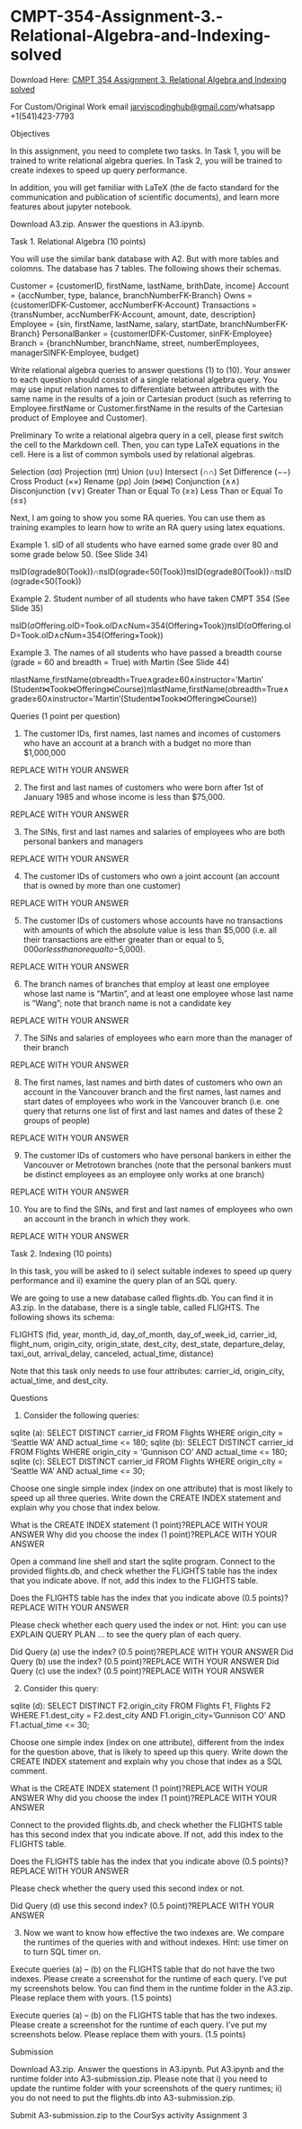 # CMPT-354-Assignment-3.-Relational-Algebra-and-Indexing-solved

Download Here: [CMPT 354 Assignment 3. Relational Algebra and Indexing solved](https://jarviscodinghub.com/assignment/assignment-3-relational-algebra-and-indexing-solution/)

For Custom/Original Work email jarviscodinghub@gmail.com/whatsapp +1(541)423-7793

Objectives

In this assignment, you need to complete two tasks. In Task 1, you will be trained to write relational algebra queries. In Task 2, you will be trained to create indexes to speed up query performance.

In addition, you will get familiar with LaTeX (the de facto standard for the communication and publication of scientific documents), and learn more features about jupyter notebook.

Download A3.zip. Answer the questions in A3.ipynb.

Task 1. Relational Algebra (10 points)

You will use the similar bank database with A2. But with more tables and colomns. The database has 7 tables. The following shows their schemas.

Customer = {customerID, firstName, lastName, brithDate, income}
Account = {accNumber, type, balance, branchNumberFK-Branch}
Owns = {customerIDFK-Customer, accNumberFK-Account}
Transactions = {transNumber, accNumberFK-Account, amount, date, description}
Employee = {sin, firstName, lastName, salary, startDate, branchNumberFK-Branch}
PersonalBanker = {customerIDFK-Customer, sinFK-Employee}
Branch = {branchNumber, branchName, street, numberEmployees, managerSINFK-Employee, budget}

Write relational algebra queries to answer questions (1) to (10). Your answer to each question should consist of a single relational algebra query. You may use input relation names to differentiate between attributes with the same name in the results of a join or Cartesian product (such as referring to Employee.firstName or Customer.firstName in the results of the Cartesian product of Employee and Customer).

Preliminary
To write a relational algebra query in a cell, please first switch the cell to the Markdown cell. Then, you can type LaTeX equations in the cell. Here is a list of common symbols used by relational algebras.

Selection (σσ)
Projection (ππ)
Union (∪∪)
Intersect (∩∩)
Set Difference (−−)
Cross Product (××)
Rename (ρρ)
Join (⋈⋈)
Conjunction (∧∧)
Disconjunction (∨∨)
Greater Than or Equal To (≥≥)
Less Than or Equal To (≤≤)

Next, I am going to show you some RA queries. You can use them as training examples to learn how to write an RA query using latex equations.

Example 1. sID of all students who have earned some grade over 80 and some grade below 50. (See Slide 34)

πsID(σgrade80(Took))∩πsID(σgrade<50(Took))πsID(σgrade80(Took))∩πsID(σgrade<50(Took))

Example 2. Student number of all students who have taken CMPT 354 (See Slide 35)

πsID(σOffering.oID=Took.oID∧cNum=354(Offering×Took))πsID(σOffering.oID=Took.oID∧cNum=354(Offering×Took))

Example 3. The names of all students who have passed a breadth course (grade = 60 and breadth = True) with Martin (See Slide 44)

πlastName,firstName(σbreadth=True∧grade≥60∧instructor=′Martin′(Student⋈Took⋈Offering⋈Course))πlastName,firstName(σbreadth=True∧grade≥60∧instructor=′Martin′(Student⋈Took⋈Offering⋈Course))

Queries (1 point per question)

1. The customer IDs, first names, last names and incomes of customers who have an account at a branch with a budget no more than $1,000,000

REPLACE WITH YOUR ANSWER

2. The first and last names of customers who were born after 1st of January 1985 and whose income is less than $75,000.

REPLACE WITH YOUR ANSWER

3. The SINs, first and last names and salaries of employees who are both personal bankers and managers

REPLACE WITH YOUR ANSWER

4. The customer IDs of customers who own a joint account (an account that is owned by more than one customer)

REPLACE WITH YOUR ANSWER

5. The customer IDs of customers whose accounts have no transactions with amounts of which the absolute value is less than $5,000 (i.e. all their transactions are either greater than or equal to $5,000 or less than or equal to -$5,000).

REPLACE WITH YOUR ANSWER

6. The branch names of branches that employ at least one employee whose last name is “Martin”, and at least one employee whose last name is “Wang”; note that branch name is not a candidate key

REPLACE WITH YOUR ANSWER

7. The SINs and salaries of employees who earn more than the manager of their branch

REPLACE WITH YOUR ANSWER

8. The first names, last names and birth dates of customers who own an account in the Vancouver branch and the first names, last names and start dates of employees who work in the Vancouver branch (i.e. one query that returns one list of first and last names and dates of these 2 groups of people)

REPLACE WITH YOUR ANSWER

9. The customer IDs of customers who have personal bankers in either the Vancouver or Metrotown branches (note that the personal bankers must be distinct employees as an employee only works at one branch)

REPLACE WITH YOUR ANSWER

10. You are to find the SINs, and first and last names of employees who own an account in the branch in which they work.

REPLACE WITH YOUR ANSWER

Task 2. Indexing (10 points)

In this task, you will be asked to i) select suitable indexes to speed up query performance and ii) examine the query plan of an SQL query.

We are going to use a new database called flights.db. You can find it in A3.zip. In the database, there is a single table, called FLIGHTS. The following shows its schema:

FLIGHTS (fid, year, month_id, day_of_month, day_of_week_id, carrier_id, flight_num, origin_city, origin_state, dest_city, dest_state, departure_delay, taxi_out, arrival_delay, canceled, actual_time, distance)

Note that this task only needs to use four attributes: carrier_id, origin_city, actual_time, and dest_city.

Questions

1. Consider the following queries:

sqlite
(a): SELECT DISTINCT carrier_id
FROM Flights
WHERE origin_city = ‘Seattle WA’ AND actual_time <= 180;
sqlite
(b): SELECT DISTINCT carrier_id
FROM Flights
WHERE origin_city = ‘Gunnison CO’ AND actual_time <= 180;
sqlite
(c): SELECT DISTINCT carrier_id
FROM Flights
WHERE origin_city = ‘Seattle WA’ AND actual_time <= 30;

Choose one single simple index (index on one attribute) that is most likely to speed up all three queries. Write down the CREATE INDEX statement and explain why you chose that index below.

What is the CREATE INDEX statement (1 point)?REPLACE WITH YOUR ANSWER
Why did you choose the index (1 point)?REPLACE WITH YOUR ANSWER

Open a command line shell and start the sqlite program. Connect to the provided flights.db, and check whether the FLIGHTS table has the index that you indicate above. If not, add this index to the FLIGHTS table.

Does the FLIGHTS table has the index that you indicate above (0.5 points)?REPLACE WITH YOUR ANSWER

Please check whether each query used the index or not. Hint: you can use EXPLAIN QUERY PLAN … to see the query plan of each query.

Did Query (a) use the index? (0.5 point)?REPLACE WITH YOUR ANSWER
Did Query (b) use the index? (0.5 point)?REPLACE WITH YOUR ANSWER
Did Query (c) use the index? (0.5 point)?REPLACE WITH YOUR ANSWER

2. Consider this query:

sqlite
(d): SELECT DISTINCT F2.origin_city
FROM Flights F1, Flights F2
WHERE F1.dest_city = F2.dest_city
AND F1.origin_city=’Gunnison CO’
AND F1.actual_time <= 30;

Choose one simple index (index on one attribute), different from the index for the question above, that is likely to speed up this query. Write down the CREATE INDEX statement and explain why you chose that index as a SQL comment.

What is the CREATE INDEX statement (1 point)?REPLACE WITH YOUR ANSWER
Why did you choose the index (1 point)?REPLACE WITH YOUR ANSWER

Connect to the provided flights.db, and check whether the FLIGHTS table has this second index that you indicate above. If not, add this index to the FLIGHTS table.

Does the FLIGHTS table has the index that you indicate above (0.5 points)?REPLACE WITH YOUR ANSWER

Please check whether the query used this second index or not.

Did Query (d) use this second index? (0.5 point)?REPLACE WITH YOUR ANSWER

3. Now we want to know how effective the two indexes are. We compare the runtimes of the queries with and without indexes. Hint: use timer on to turn SQL timer on.

Execute queries (a) – (b) on the FLIGHTS table that do not have the two indexes. Please create a screenshot for the runtime of each query. I’ve put my screenshots below. You can find them in the runtime folder in the A3.zip. Please replace them with yours. (1.5 points)

Execute queries (a) – (b) on the FLIGHTS table that has the two indexes. Please create a screenshot for the runtime of each query. I’ve put my screenshots below. Please replace them with yours. (1.5 points)

Submission

Download A3.zip. Answer the questions in A3.ipynb. Put A3.ipynb and the runtime folder into A3-submission.zip. Please note that i) you need to update the runtime folder with your screenshots of the query runtimes; ii) you do not need to put the flights.db into A3-submission.zip.

Submit A3-submission.zip to the CourSys activity Assignment 3
